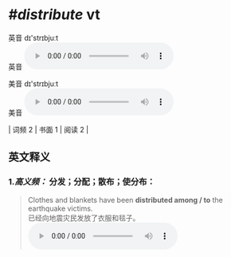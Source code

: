 # ***\#distribute*** vt
英音 dɪ'strɪbjuːt  
英音
<audio src="./media/distribute-B.aac" controls="controls"></audio>

美音 dɪ'strɪbjuːt  
美音
<audio src="./media/distribute.aac" controls="controls"></audio>



| 词频 2 | 书面 1 | 阅读 2 |  

英文释义
---
### 1.*高义频：* **分发；分配；散布；使分布：**  

 > Clothes and blankets have been **distributed among / to** the earthquake victims.   
 > 已经向地震灾民发放了衣服和毯子。    
<audio src="./media/distribute-1.aac" controls="controls"></audio>


